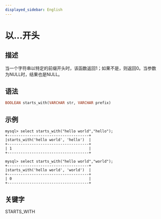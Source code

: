 ```yaml
---
displayed_sidebar: English
---
```


# 以...开头

## 描述

当一个字符串以特定的前缀开头时，该函数返回1；如果不是，则返回0。当参数为NULL时，结果也是NULL。

## 语法

```Haskell
BOOLEAN starts_with(VARCHAR str, VARCHAR prefix)
```

## 示例

```Plain
mysql> select starts_with("hello world","hello");
+-------------------------------------+
|starts_with('hello world', 'hello')  |
+-------------------------------------+
| 1                                   |
+-------------------------------------+

mysql> select starts_with("hello world","world");
+-------------------------------------+
|starts_with('hello world', 'world')  |
+-------------------------------------+
| 0                                   |
+-------------------------------------+
```

## 关键字

STARTS_WITH
